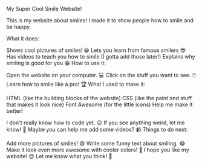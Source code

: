 My Super Cool Smile Website!

This is my website about smiles! I made it to show people how to smile and be happy.

What it does:

Shows cool pictures of smiles! 😀
Lets you learn from famous smilers 😎
Has videos to teach you how to smile (I gotta add those later!)
Explains why smiling is good for you 😁
How to use it:

Open the website on your computer. 💻
Click on the stuff you want to see. 🖱️
Learn how to smile like a pro! 🏆
What I used to make it:

HTML (like the building blocks of the website)
CSS (like the paint and stuff that makes it look nice)
Font Awesome (for the little icons)
Help me make it better!

I don't really know how to code yet. 😕
If you see anything weird, let me know! 🐞
Maybe you can help me add some videos? 📹
Things to do next:

Add more pictures of smiles! 😄
Write some funny text about smiling. 😂
Make it look even more awesome with cooler colors! 🌈
I hope you like my website!  😊  Let me know what you think!  💬